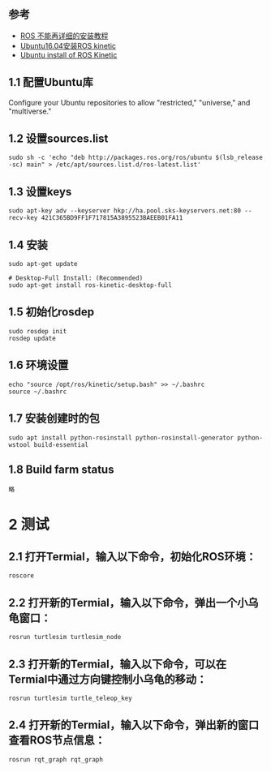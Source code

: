



## 参考
* [ROS 不能再详细的安装教程](https://www.cnblogs.com/liu-fa/p/5779206.html)
* [Ubuntu16.04安装ROS kinetic](https://blog.csdn.net/softimite_zifeng/article/details/78632211)
* [Ubuntu install of ROS Kinetic](http://wiki.ros.org/kinetic/Installation/Ubuntu)


## 1.1 配置Ubuntu库

Configure your Ubuntu repositories to allow "restricted," "universe," and "multiverse." 

## 1.2 设置sources.list

```
sudo sh -c 'echo "deb http://packages.ros.org/ros/ubuntu $(lsb_release -sc) main" > /etc/apt/sources.list.d/ros-latest.list'
```

## 1.3 设置keys
```
sudo apt-key adv --keyserver hkp://ha.pool.sks-keyservers.net:80 --recv-key 421C365BD9FF1F717815A3895523BAEEB01FA11
```


## 1.4 安装
```
sudo apt-get update

# Desktop-Full Install: (Recommended) 
sudo apt-get install ros-kinetic-desktop-full
```


## 1.5 初始化rosdep
```
sudo rosdep init
rosdep update
```


## 1.6 环境设置
```
echo "source /opt/ros/kinetic/setup.bash" >> ~/.bashrc
source ~/.bashrc
```


## 1.7 安装创建时的包
```
sudo apt install python-rosinstall python-rosinstall-generator python-wstool build-essential
```


## 1.8 Build farm status

```
略
```


# 2 测试
## 2.1 打开Termial，输入以下命令，初始化ROS环境：
```
roscore
```


## 2.2 打开新的Termial，输入以下命令，弹出一个小乌龟窗口：
```
rosrun turtlesim turtlesim_node
```


## 2.3 打开新的Termial，输入以下命令，可以在Termial中通过方向键控制小乌龟的移动：
```
rosrun turtlesim turtle_teleop_key
```

## 2.4 打开新的Termial，输入以下命令，弹出新的窗口查看ROS节点信息：
```
rosrun rqt_graph rqt_graph
```


